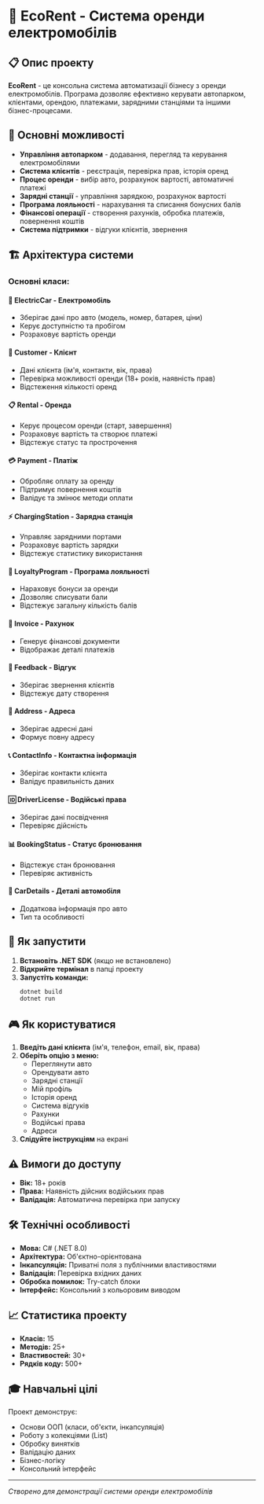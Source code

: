 # 🚗 EcoRent - Система оренди електромобілів

## 📋 Опис проекту

**EcoRent** - це консольна система автоматизації бізнесу з оренди електромобілів. Програма дозволяє ефективно керувати автопарком, клієнтами, орендою, платежами, зарядними станціями та іншими бізнес-процесами.

## 🎯 Основні можливості

- **Управління автопарком** - додавання, перегляд та керування електромобілями
- **Система клієнтів** - реєстрація, перевірка прав, історія оренд
- **Процес оренди** - вибір авто, розрахунок вартості, автоматичні платежі
- **Зарядні станції** - управління зарядкою, розрахунок вартості
- **Програма лояльності** - нарахування та списання бонусних балів
- **Фінансові операції** - створення рахунків, обробка платежів, повернення коштів
- **Система підтримки** - відгуки клієнтів, звернення

## 🏗️ Архітектура системи

### Основні класи:

#### 🚙 **ElectricCar** - Електромобіль
- Зберігає дані про авто (модель, номер, батарея, ціни)
- Керує доступністю та пробігом
- Розраховує вартість оренди

#### 👤 **Customer** - Клієнт  
- Дані клієнта (ім'я, контакти, вік, права)
- Перевірка можливості оренди (18+ років, наявність прав)
- Відстеження кількості оренд

#### 📋 **Rental** - Оренда
- Керує процесом оренди (старт, завершення)
- Розраховує вартість та створює платежі
- Відстежує статус та прострочення

#### 💳 **Payment** - Платіж
- Обробляє оплату за оренду
- Підтримує повернення коштів
- Валідує та змінює методи оплати

#### ⚡ **ChargingStation** - Зарядна станція
- Управляє зарядними портами
- Розраховує вартість зарядки
- Відстежує статистику використання

#### 🎁 **LoyaltyProgram** - Програма лояльності
- Нараховує бонуси за оренди
- Дозволяє списувати бали
- Відстежує загальну кількість балів

#### 📄 **Invoice** - Рахунок
- Генерує фінансові документи
- Відображає деталі платежів

#### 💬 **Feedback** - Відгук
- Зберігає звернення клієнтів
- Відстежує дату створення

#### 📍 **Address** - Адреса
- Зберігає адресні дані
- Формує повну адресу

#### 📞 **ContactInfo** - Контактна інформація
- Зберігає контакти клієнта
- Валідує правильність даних

#### 🆔 **DriverLicense** - Водійські права
- Зберігає дані посвідчення
- Перевіряє дійсність

#### 📊 **BookingStatus** - Статус бронювання
- Відстежує стан бронювання
- Перевіряє активність

#### 🔧 **CarDetails** - Деталі автомобіля
- Додаткова інформація про авто
- Тип та особливості

## 🚀 Як запустити

1. **Встановіть .NET SDK** (якщо не встановлено)
2. **Відкрийте термінал** в папці проекту
3. **Запустіть команди:**
   ```bash
   dotnet build
   dotnet run
   ```

## 🎮 Як користуватися

1. **Введіть дані клієнта** (ім'я, телефон, email, вік, права)
2. **Оберіть опцію з меню:**
   - Переглянути авто
   - Орендувати авто  
   - Зарядні станції
   - Мій профіль
   - Історія оренд
   - Система відгуків
   - Рахунки
   - Водійські права
   - Адреси
3. **Слідуйте інструкціям** на екрані

## ⚠️ Вимоги до доступу

- **Вік:** 18+ років
- **Права:** Наявність дійсних водійських прав
- **Валідація:** Автоматична перевірка при запуску

## 🛠️ Технічні особливості

- **Мова:** C# (.NET 8.0)
- **Архітектура:** Об'єктно-орієнтована
- **Інкапсуляція:** Приватні поля з публічними властивостями
- **Валідація:** Перевірка вхідних даних
- **Обробка помилок:** Try-catch блоки
- **Інтерфейс:** Консольний з кольоровим виводом

## 📈 Статистика проекту

- **Класів:** 15
- **Методів:** 25+
- **Властивостей:** 30+
- **Рядків коду:** 500+

## 🎓 Навчальні цілі

Проект демонструє:
- Основи ООП (класи, об'єкти, інкапсуляція)
- Роботу з колекціями (List)
- Обробку винятків
- Валідацію даних
- Бізнес-логіку
- Консольний інтерфейс

---
*Створено для демонстрації системи оренди електромобілів*